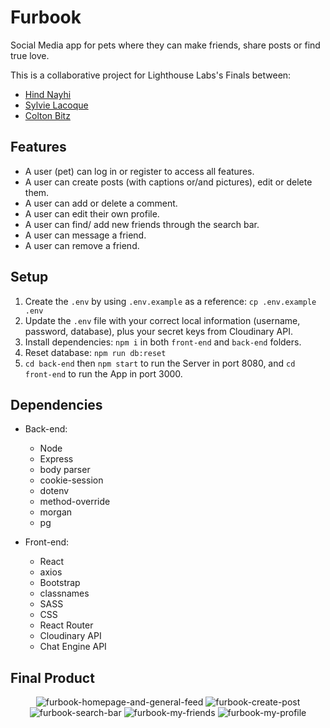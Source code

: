 # Furbook

Social Media app for pets where they can make friends, share posts or find true love.

This is a collaborative project for Lighthouse Labs's Finals between:
- [Hind Nayhi](https://github.com/Purpleknife)
- [Sylvie Lacoque](https://github.com/sylvielcq)
- [Colton Bitz](https://github.com/Coltonb-boop)


## Features
- A user (pet) can log in or register to access all features.
- A user can create posts (with captions or/and pictures), edit or delete them.
- A user can add or delete a comment.
- A user can edit their own profile.
- A user can find/ add new friends through the search bar.
- A user can message a friend.
- A user can remove a friend.


## Setup

1. Create the `.env` by using `.env.example` as a reference: `cp .env.example .env`
2. Update the `.env` file with your correct local information (username, password, database), plus your secret keys from Cloudinary API.
3. Install dependencies: `npm i` in both `front-end` and `back-end` folders.
4. Reset database: `npm run db:reset`
5. `cd back-end` then `npm start` to run the Server in port 8080, and `cd front-end` to run the App in port 3000.


## Dependencies
- Back-end:
  - Node
  - Express
  - body parser
  - cookie-session
  - dotenv
  - method-override
  - morgan
  - pg

- Front-end:
  - React
  - axios
  - Bootstrap
  - classnames
  - SASS
  - CSS
  - React Router
  - Cloudinary API
  - Chat Engine API


## Final Product
<div align="center">

![furbook-homepage-and-general-feed](https://user-images.githubusercontent.com/107894342/195663616-5e2e9a56-236c-4247-a2e2-b5db983fea68.gif)
![furbook-create-post](https://user-images.githubusercontent.com/107894342/195663757-f91d2057-ec93-41c8-9bd2-08cb6cf7e5b9.gif)
![furbook-search-bar](https://user-images.githubusercontent.com/107894342/195663790-d6cc207c-083a-4267-a76f-cefb55d265bb.gif)
![furbook-my-friends](https://user-images.githubusercontent.com/107894342/195663841-5a3e3d00-e34a-4bfb-9b53-620b35ddb71c.gif)
![furbook-my-profile](https://user-images.githubusercontent.com/107894342/195663853-2597ff4b-4b3f-4c13-9617-6d49e39cd77c.gif)

</div>

